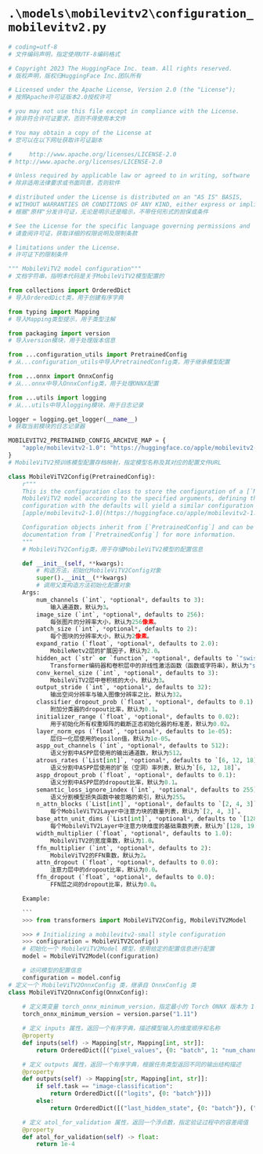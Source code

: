# `.\models\mobilevitv2\configuration_mobilevitv2.py`

```py
# coding=utf-8
# 文件编码声明，指定使用UTF-8编码格式

# Copyright 2023 The HuggingFace Inc. team. All rights reserved.
# 版权声明，版权归HuggingFace Inc.团队所有

# Licensed under the Apache License, Version 2.0 (the "License");
# 按照Apache许可证版本2.0授权许可

# you may not use this file except in compliance with the License.
# 除非符合许可证要求，否则不得使用本文件

# You may obtain a copy of the License at
# 您可以在以下网址获取许可证副本

#     http://www.apache.org/licenses/LICENSE-2.0
# http://www.apache.org/licenses/LICENSE-2.0

# Unless required by applicable law or agreed to in writing, software
# 除非适用法律要求或书面同意，否则软件

# distributed under the License is distributed on an "AS IS" BASIS,
# WITHOUT WARRANTIES OR CONDITIONS OF ANY KIND, either express or implied.
# 根据"原样"分发许可证，无论是明示还是暗示，不带任何形式的担保或条件

# See the License for the specific language governing permissions and
# 请查阅许可证，获取详细的权限说明及限制条款

# limitations under the License.
# 许可证下的限制条件

""" MobileViTV2 model configuration"""
# 文档字符串，指明本代码是关于MobileViTV2模型配置的

from collections import OrderedDict
# 导入OrderedDict类，用于创建有序字典

from typing import Mapping
# 导入Mapping类型提示，用于类型注解

from packaging import version
# 导入version模块，用于处理版本信息

from ...configuration_utils import PretrainedConfig
# 从...configuration_utils中导入PretrainedConfig类，用于继承模型配置

from ...onnx import OnnxConfig
# 从...onnx中导入OnnxConfig类，用于处理ONNX配置

from ...utils import logging
# 从...utils中导入logging模块，用于日志记录

logger = logging.get_logger(__name__)
# 获取当前模块的日志记录器

MOBILEVITV2_PRETRAINED_CONFIG_ARCHIVE_MAP = {
    "apple/mobilevitv2-1.0": "https://huggingface.co/apple/mobilevitv2-1.0/resolve/main/config.json",
}
# MobileViTV2预训练模型配置存档映射，指定模型名称及其对应的配置文件URL

class MobileViTV2Config(PretrainedConfig):
    r"""
    This is the configuration class to store the configuration of a [`MobileViTV2Model`]. It is used to instantiate a
    MobileViTV2 model according to the specified arguments, defining the model architecture. Instantiating a
    configuration with the defaults will yield a similar configuration to that of the MobileViTV2
    [apple/mobilevitv2-1.0](https://huggingface.co/apple/mobilevitv2-1.0) architecture.

    Configuration objects inherit from [`PretrainedConfig`] and can be used to control the model outputs. Read the
    documentation from [`PretrainedConfig`] for more information.
    """
    # MobileViTV2Config类，用于存储MobileViTV2模型的配置信息

    def __init__(self, **kwargs):
        # 构造方法，初始化MobileViTV2Config对象
        super().__init__(**kwargs)
        # 调用父类构造方法初始化配置对象
    Args:
        num_channels (`int`, *optional*, defaults to 3):
            输入通道数，默认为3。
        image_size (`int`, *optional*, defaults to 256):
            每张图片的分辨率大小，默认为256像素。
        patch_size (`int`, *optional*, defaults to 2):
            每个图块的分辨率大小，默认为2像素。
        expand_ratio (`float`, *optional*, defaults to 2.0):
            MobileNetv2层的扩展因子，默认为2.0。
        hidden_act (`str` or `function`, *optional*, defaults to `"swish"`):
            Transformer编码器和卷积层中的非线性激活函数（函数或字符串），默认为"swish"。
        conv_kernel_size (`int`, *optional*, defaults to 3):
            MobileViTV2层中卷积核的大小，默认为3。
        output_stride (`int`, *optional*, defaults to 32):
            输出空间分辨率与输入图像分辨率之比，默认为32。
        classifier_dropout_prob (`float`, *optional*, defaults to 0.1):
            附加分类器的dropout比率，默认为0.1。
        initializer_range (`float`, *optional*, defaults to 0.02):
            用于初始化所有权重矩阵的截断正态初始化器的标准差，默认为0.02。
        layer_norm_eps (`float`, *optional*, defaults to 1e-05):
            层归一化层使用的epsilon值，默认为1e-05。
        aspp_out_channels (`int`, *optional*, defaults to 512):
            语义分割中ASPP层使用的输出通道数，默认为512。
        atrous_rates (`List[int]`, *optional*, defaults to `[6, 12, 18]`):
            语义分割中ASPP层使用的扩张（空洞）率列表，默认为`[6, 12, 18]`。
        aspp_dropout_prob (`float`, *optional*, defaults to 0.1):
            语义分割中ASPP层的dropout比率，默认为0.1。
        semantic_loss_ignore_index (`int`, *optional*, defaults to 255):
            语义分割模型损失函数中被忽略的索引，默认为255。
        n_attn_blocks (`List[int]`, *optional*, defaults to `[2, 4, 3]`):
            每个MobileViTV2Layer中注意力块的数量列表，默认为`[2, 4, 3]`。
        base_attn_unit_dims (`List[int]`, *optional*, defaults to `[128, 192, 256]`):
            每个MobileViTV2Layer中注意力块维度的基础乘数列表，默认为`[128, 192, 256]`。
        width_multiplier (`float`, *optional*, defaults to 1.0):
            MobileViTV2的宽度乘数，默认为1.0。
        ffn_multiplier (`int`, *optional*, defaults to 2):
            MobileViTV2的FFN乘数，默认为2。
        attn_dropout (`float`, *optional*, defaults to 0.0):
            注意力层中的dropout比率，默认为0.0。
        ffn_dropout (`float`, *optional*, defaults to 0.0):
            FFN层之间的dropout比率，默认为0.0。

    Example:

    ```
    >>> from transformers import MobileViTV2Config, MobileViTV2Model

    >>> # Initializing a mobilevitv2-small style configuration
    >>> configuration = MobileViTV2Config()
    # 初始化一个 MobileViTV2Model 模型，使用给定的配置信息进行配置
    model = MobileViTV2Model(configuration)

    # 访问模型的配置信息
    configuration = model.config
# 定义一个 MobileViTV2OnnxConfig 类，继承自 OnnxConfig 类
class MobileViTV2OnnxConfig(OnnxConfig):
    
    # 定义类变量 torch_onnx_minimum_version，指定最小的 Torch ONNX 版本为 1.11
    torch_onnx_minimum_version = version.parse("1.11")

    # 定义 inputs 属性，返回一个有序字典，描述模型输入的维度顺序和名称
    @property
    def inputs(self) -> Mapping[str, Mapping[int, str]]:
        return OrderedDict([("pixel_values", {0: "batch", 1: "num_channels", 2: "height", 3: "width"})])

    # 定义 outputs 属性，返回一个有序字典，根据任务类型返回不同的输出结构描述
    @property
    def outputs(self) -> Mapping[str, Mapping[int, str]]:
        if self.task == "image-classification":
            return OrderedDict([("logits", {0: "batch"})])
        else:
            return OrderedDict([("last_hidden_state", {0: "batch"}), ("pooler_output", {0: "batch"})])

    # 定义 atol_for_validation 属性，返回一个浮点数，指定验证过程中的容差阈值
    @property
    def atol_for_validation(self) -> float:
        return 1e-4
```